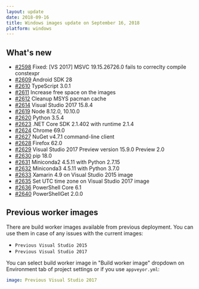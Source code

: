 ```yaml
---
layout: update
date: 2018-09-16
title: Windows images update on September 16, 2018
platform: windows
---
```


## What's new

* [#2598](https://github.com/appveyor/ci/issues/2598) Fixed: [VS 2017] MSVC 19.15.26726.0 fails to correclty compile constexpr
* [#2609](https://github.com/appveyor/ci/issues/2609) Android SDK 28
* [#2610](https://github.com/appveyor/ci/issues/2610) TypeScript 3.0.1
* [#2611](https://github.com/appveyor/ci/issues/2611) Increase free space on the images
* [#2612](https://github.com/appveyor/ci/issues/2612) Cleanup MSYS pacman cache
* [#2614](https://github.com/appveyor/ci/issues/2614) Visual Studio 2017 15.8.4
* [#2619](https://github.com/appveyor/ci/issues/2619) Node 8.12.0, 10.10.0
* [#2620](https://github.com/appveyor/ci/issues/2620) Python 3.5.4
* [#2623](https://github.com/appveyor/ci/issues/2623) .NET Core SDK 2.1.402 with runtime 2.1.4
* [#2624](https://github.com/appveyor/ci/issues/2624) Chrome 69.0
* [#2627](https://github.com/appveyor/ci/issues/2627) NuGet v4.7.1 command-line client
* [#2628](https://github.com/appveyor/ci/issues/2628) Firefox 62.0
* [#2629](https://github.com/appveyor/ci/issues/2629) Visual Studio 2017 Preview version 15.9.0 Preview 2.0
* [#2630](https://github.com/appveyor/ci/issues/2630) pip 18.0
* [#2631](https://github.com/appveyor/ci/issues/2631) Miniconda2 4.5.11 with Python 2.7.15
* [#2632](https://github.com/appveyor/ci/issues/2632) Miniconda3 4.5.11 with Python 3.7.0
* [#2633](https://github.com/appveyor/ci/issues/2633) Xamarin 4.9 on Visual Studio 2015 image
* [#2635](https://github.com/appveyor/ci/issues/2635) Set UTC time zone on Visual Studio 2017 image
* [#2636](https://github.com/appveyor/ci/issues/2636) PowerShell Core 6.1
* [#2640](https://github.com/appveyor/ci/issues/2640) PowerShellGet 2.0.0

## Previous worker images

There are build worker images available from previous deployment. You can use them in case of any issues with the current images:

* `Previous Visual Studio 2015`
* `Previous Visual Studio 2017`

You can select build worker image in "Build worker image" dropdown on Environment tab of project settings or if you use `appveyor.yml`:

```yaml
image: Previous Visual Studio 2017
```